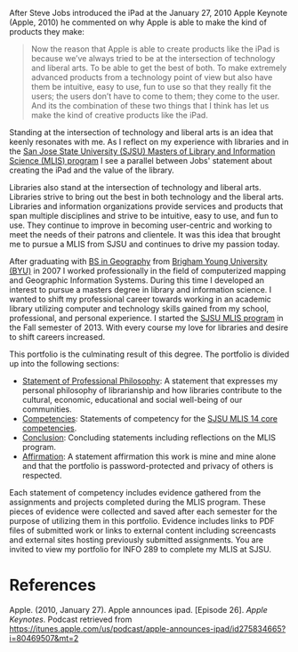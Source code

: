 After Steve Jobs introduced the iPad at the January 27, 2010 Apple Keynote (Apple, 2010) he commented on why Apple is able to make the kind of products they make:

> Now the reason that Apple is able to create products like the iPad is because we’ve always tried to be at the intersection of technology and liberal arts. To be able to get the best of both. To make extremely advanced products from a technology point of view but also have them be intuitive, easy to use, fun to use so that they really fit the users; the users don’t have to come to them; they come to the user. And its the combination of these two things that I think has let us make the kind of creative products like the iPad.

Standing at the intersection of technology and liberal arts is an idea that keenly resonates with me. As I reflect on my experience with libraries and in the [San Jose State University (SJSU) Masters of Library and Information Science (MLIS) program](http://ischool.sjsu.edu/programs/master-library-and-information-science-mlis) I see a parallel between Jobs' statement about creating the iPad and the value of the library. 

Libraries also stand at the intersection of technology and liberal arts. Libraries strive to bring out the best in both technology and the liberal arts. Libraries and information organizations provide services and products that span multiple disciplines and strive to be intuitive, easy to use, and fun to use. They continue to improve in becoming user-centric and working to meet the needs of their patrons and clientele. It was this idea that brought me to pursue a MLIS from SJSU and continues to drive my passion today. 

After graduating with [BS in Geography](https://geography.byu.edu) from [Brigham Young University (BYU)](https://byu.edu) in 2007 I worked professionally in the field of computerized mapping and Geographic Information Systems. During this time I developed an interest to pursue a masters degree in library and information science. I wanted to shift my professional career towards working in an academic library utilizing computer and technology skills gained from my school, professional, and personal experience. I started the [SJSU MLIS program](http://ischool.sjsu.edu/programs/master-library-and-information-science-mlis) in the Fall semester of 2013. With every course my love for libraries and desire to shift careers increased.

This portfolio is the culminating result of this degree. The portfolio is divided up into the following sections:

- [Statement of Professional Philosophy](https://mlisefolio.wordpress.com/philosophy/): A statement that expresses my personal philosophy of librarianship and how libraries contribute to the cultural, economic, educational and social well-being of our communities. 
- [Competencies](https://mlisefolio.wordpress.com/competencies/): Statements of competency for the [SJSU MLIS 14 core competencies](http://ischool.sjsu.edu/current-students/courses/core-competencies).
- [Conclusion](https://mlisefolio.wordpress.com/conclusion/): Concluding statements including reflections on the MLIS program. 
- [Affirmation](https://mlisefolio.wordpress.com/affirmation/): A statement affirmation this work is mine and mine alone and that the portfolio is password-protected and privacy of others is respected.

Each statement of competency includes evidence gathered from the assignments and projects completed during the MLIS program. These pieces of evidence were collected and saved after each semester for the purpose of utilizing them in this portfolio. Evidence includes links to PDF files of submitted work or links to external content including screencasts and external sites hosting previously submitted assignments. You are invited to view my portfolio for INFO 289 to complete my MLIS at SJSU.

# References

Apple. (2010, January 27). Apple announces ipad. [Episode 26]. *Apple Keynotes*. Podcast retrieved from <https://itunes.apple.com/us/podcast/apple-announces-ipad/id275834665?i=80469507&mt=2>
